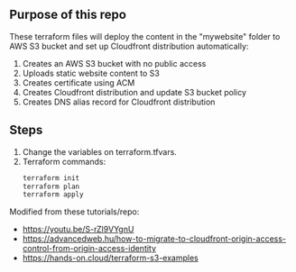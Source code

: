 ## Purpose of this repo

These terraform files will deploy the content in the "mywebsite" folder to AWS S3 bucket and set up Cloudfront distribution automatically:

1. Creates an AWS S3 bucket with no public access
2. Uploads static website content to S3
3. Creates certificate using ACM
4. Creates Cloudfront distribution and update S3 bucket policy
5. Creates DNS alias record for Cloudfront distribution

## Steps
1. Change the variables on terraform.tfvars.
2. Terraform commands:
    ```bash
    terraform init
    terraform plan
    terraform apply
    ```
Modified from these tutorials/repo:
- https://youtu.be/S-rZl9VYgnU
- https://advancedweb.hu/how-to-migrate-to-cloudfront-origin-access-control-from-origin-access-identity
- https://hands-on.cloud/terraform-s3-examples